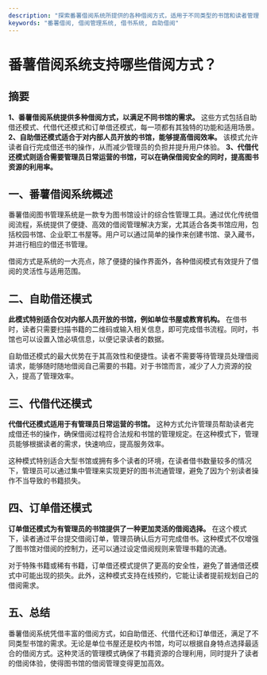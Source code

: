 ```yaml
---
description: "探索番薯借阅系统所提供的各种借阅方式，适用于不同类型的书馆和读者管理需求。"
keywords: "番薯借阅, 借阅管理系统, 借书系统, 自助借阅"
---
```

# 番薯借阅系统支持哪些借阅方式？

## 摘要

**1、番薯借阅系统提供多种借阅方式，以满足不同书馆的需求。** 这些方式包括自助借还模式、代借代还模式和订单借还模式，每一项都有其独特的功能和适用场景。**2、自助借还模式适合于对内部人员开放的书馆，能够提高借阅效率。** 该模式允许读者自行完成借还书的操作，从而减少管理员的负担并提升用户体验。 **3、代借代还模式则适合需要管理员日常运营的书馆，可以在确保借阅安全的同时，提高图书资源的利用率。** 

## 一、番薯借阅系统概述

番薯借阅图书管理系统是一款专为图书馆设计的综合性管理工具。通过优化传统借阅流程，系统提供了便捷、高效的借阅管理解决方案，尤其适合各类书馆应用，包括校园书馆、企业职工书屋等。用户可以通过简单的操作来创建书馆、录入藏书，并进行相应的借还书管理。

借阅方式是系统的一大亮点，除了便捷的操作界面外，各种借阅模式有效提升了借阅的灵活性与适用范围。

## 二、自助借还模式

**此模式特别适合仅对内部人员开放的书馆，例如单位书屋或教育机构。** 在借书时，读者只需要扫描书籍的二维码或输入相关信息，即可完成借书流程。同时，书馆也可以设置入馆必填信息，以便记录读者的数据。

自助借还模式的最大优势在于其高效性和便捷性。读者不需要等待管理员处理借阅请求，能够随时随地借阅自己需要的书籍。对于书馆而言，减少了人力资源的投入，提高了管理效率。

## 三、代借代还模式

**代借代还模式适用于有管理员日常运营的书馆。** 这种方式允许管理员帮助读者完成借还书的操作，确保借阅过程符合法规和书馆的管理规定。在这种模式下，管理员能够根据读者的需求，快速响应，提高服务效率。

这种模式特别适合大型书馆或拥有多个读者的环境，在读者借书数量较多的情况下，管理员可以通过集中管理来实现更好的图书流通管理，避免了因为个别读者操作不当导致的书籍损失。

## 四、订单借还模式

**订单借还模式为有管理员的书馆提供了一种更加灵活的借阅选择。** 在这个模式下，读者通过平台提交借阅订单，管理员确认后方可完成借书。这种模式不仅增强了图书馆对借阅的控制力，还可以通过设定借阅规则来管理书籍的流通。

对于特殊书籍或稀有书籍，订单借还模式提供了更高的安全性，避免了普通借还模式中可能出现的损失。此外，这种模式支持在线预约，它能让读者提前规划自己的借阅需求。

## 五、总结

番薯借阅系统凭借丰富的借阅方式，如自助借还、代借代还和订单借还，满足了不同类型书馆的需求。无论是单位书屋还是校内书馆，均可以根据自身特点选择最适合的借阅方式。这种灵活的管理模式确保了书籍资源的合理利用，同时提升了读者的借阅体验，使得图书馆的借阅管理变得更加高效。
